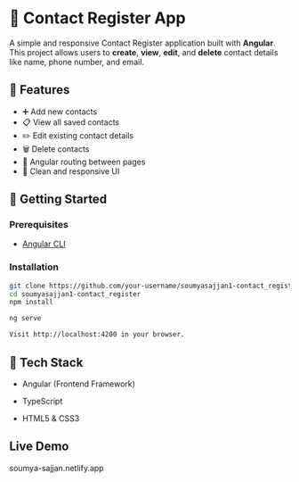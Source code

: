 # 📇 Contact Register App

A simple and responsive Contact Register application built with **Angular**. This project allows users to **create**, **view**, **edit**, and **delete** contact details like name, phone number, and email.

## 🔧 Features

- ➕ Add new contacts
- 📋 View all saved contacts
- ✏️ Edit existing contact details
- 🗑️ Delete contacts
- 🔀 Angular routing between pages
- 🎨 Clean and responsive UI


## 🚀 Getting Started

### Prerequisites

- [Angular CLI](https://angular.io/cli)

### Installation

```bash
git clone https://github.com/your-username/soumyasajjan1-contact_register.git
cd soumyasajjan1-contact_register
npm install

ng serve

Visit http://localhost:4200 in your browser.
```

## 📌 Tech Stack
- Angular (Frontend Framework)

- TypeScript

- HTML5 & CSS3

## Live Demo 

soumya-sajjan.netlify.app
